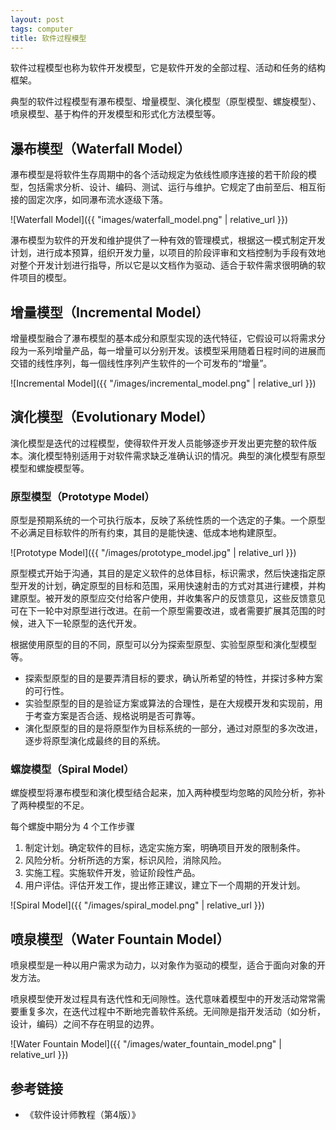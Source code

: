 ```yaml
---
layout: post
tags: computer
title: 软件过程模型
---
```

软件过程模型也称为软件开发模型，它是软件开发的全部过程、活动和任务的结构框架。

典型的软件过程模型有瀑布模型、增量模型、演化模型（原型模型、螺旋模型）、喷泉模型、基于构件的开发模型和形式化方法模型等。

## 瀑布模型（Waterfall Model）

瀑布模型是将软件生存周期中的各个活动规定为依线性顺序连接的若干阶段的模型，包括需求分析、设计、编码、测试、运行与维护。它规定了由前至后、相互衔接的固定次序，如同瀑布流水逐级下落。

![Waterfall Model]({{ "images/waterfall_model.png" | relative_url }})

瀑布模型为软件的开发和维护提供了一种有效的管理模式，根据这一模式制定开发计划，进行成本预算，组织开发力量，以项目的阶段评审和文档控制为手段有效地对整个开发计划进行指导，所以它是以文档作为驱动、适合于软件需求很明确的软件项目的模型。

## 增量模型（Incremental Model）

增量模型融合了瀑布模型的基本成分和原型实现的迭代特征，它假设可以将需求分段为一系列增量产品，每一增量可以分别开发。该模型采用随着日程时间的进展而交错的线性序列，每一個线性序列产生软件的一个可发布的“增量”。

![Incremental Model]({{ "/images/incremental_model.png" | relative_url }})

## 演化模型（Evolutionary Model）

演化模型是迭代的过程模型，使得软件开发人员能够逐步开发出更完整的软件版本。演化模型特别适用于对软件需求缺乏准确认识的情况。典型的演化模型有原型模型和螺旋模型等。

### 原型模型（Prototype Model）

原型是预期系统的一个可执行版本，反映了系统性质的一个选定的子集。一个原型不必满足目标软件的所有约束，其目的是能快速、低成本地构建原型。

![Prototype Model]({{ "/images/prototype_model.jpg" | relative_url }})

原型模式开始于沟通，其目的是定义软件的总体目标，标识需求，然后快速指定原型开发的计划，确定原型的目标和范围，采用快速射击的方式对其进行建模，并构建原型。被开发的原型应交付给客户使用，并收集客户的反馈意见，这些反馈意见可在下一轮中对原型进行改进。在前一个原型需要改进，或者需要扩展其范围的时候，进入下一轮原型的迭代开发。

根据使用原型的目的不同，原型可以分为探索型原型、实验型原型和演化型模型等。

- 探索型原型的目的是要弄清目标的要求，确认所希望的特性，并探讨多种方案的可行性。
- 实验型原型的目的是验证方案或算法的合理性，是在大规模开发和实现前，用于考查方案是否合适、规格说明是否可靠等。
- 演化型原型的目的是将原型作为目标系统的一部分，通过对原型的多次改进，逐步将原型演化成最终的目的系统。

### 螺旋模型（Spiral Model）

螺旋模型将瀑布模型和演化模型结合起来，加入两种模型均忽略的风险分析，弥补了两种模型的不足。

每个螺旋中期分为 4 个工作步骤

1. 制定计划。确定软件的目标，选定实施方案，明确项目开发的限制条件。
2. 风险分析。分析所选的方案，标识风险，消除风险。
3. 实施工程。实施软件开发，验证阶段性产品。
4. 用户评估。评估开发工作，提出修正建议，建立下一个周期的开发计划。

![Spiral Model]({{ "/images/spiral_model.png" | relative_url }})

## 喷泉模型（Water Fountain Model）

喷泉模型是一种以用户需求为动力，以对象作为驱动的模型，适合于面向对象的开发方法。

喷泉模型使开发过程具有迭代性和无间隙性。迭代意味着模型中的开发活动常常需要重复多次，在迭代过程中不断地完善软件系统。无间隙是指开发活动（如分析，设计，编码）之间不存在明显的边界。

![Water Fountain Model]({{ "/images/water_fountain_model.png" | relative_url }})

## 参考链接

- 《软件设计师教程（第4版）》
